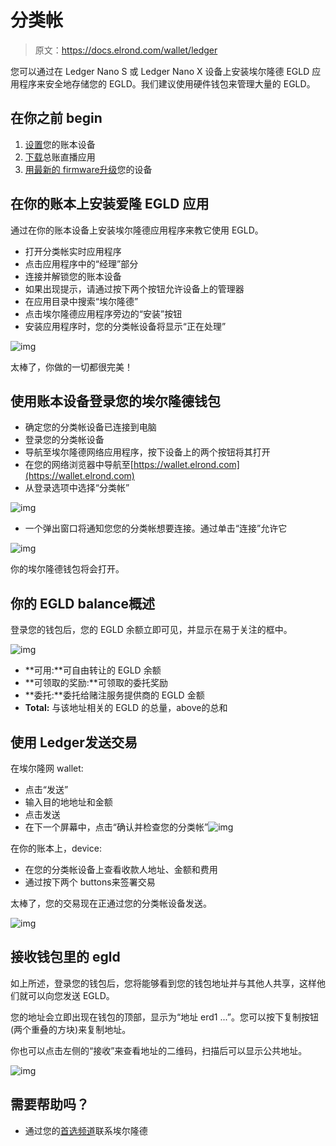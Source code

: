 # 分类帐

> 原文：<https://docs.elrond.com/wallet/ledger>

 您可以通过在 Ledger Nano S 或 Ledger Nano X 设备上安装埃尔隆德 EGLD 应用程序来安全地存储您的 EGLD。我们建议使用硬件钱包来管理大量的 EGLD。

## 在你之前 begin‌

1.  [设置](https://support.ledger.com/hc/en-us/articles/360000613793)您的账本设备
2.  [下载](https://www.ledger.com/ledger-live/download)总账直播应用
3.  [用最新的 firmware‌升级](https://support.ledger.com/hc/en-us/articles/360002731113)您的设备

## **在你的账本上安装爱隆 EGLD 应用** ‌

通过在你的账本设备上安装埃尔隆德应用程序来教它使用 EGLD。‌

*   打开分类帐实时应用程序
*   点击应用程序中的“经理”部分
*   连接并解锁您的账本设备
*   如果出现提示，请通过按下两个按钮允许设备上的管理器
*   在应用目录中搜索“埃尔隆德”
*   点击埃尔隆德应用程序旁边的“安装”按钮
*   安装应用程序时，您的分类帐设备将显示“正在处理”

![img](img/29fdfa4f47b35900ec17842f4d2954cc.png)

太棒了，你做的一切都很完美！

## 使用账本设备登录您的埃尔隆德钱包

*   确定您的分类帐设备已连接到电脑
*   登录您的分类帐设备
*   导航至埃尔隆德网络应用程序，按下设备上的两个按钮将其打开
*   在您的网络浏览器中导航至[https://wallet.elrond.com](https://wallet.elrond.com)
*   从登录选项中选择“分类帐”

![img](img/55cb6c9efc8e9f0c445fd0b5bd03ac6c.png)

*   一个弹出窗口将通知您您的分类帐想要连接。通过单击“连接”允许它

![img](img/62d359bbf2b9cb8ee102014df33e5bbe.png)

你的埃尔隆德钱包将会打开。‌

## 你的 EGLD balance‌概述

登录您的钱包后，您的 EGLD 余额立即可见，并显示在易于关注的框中。

![img](img/3286f489ad7fb9fa239cf97f55c54ebb.png)

*   **可用:**可自由转让的 EGLD 余额
*   **可领取的奖励:**可领取的委托奖励
*   **委托:**委托给赌注服务提供商的 EGLD 金额
*   **Total:** 与该地址相关的 EGLD 的总量，above‌的总和

## 使用 Ledger‌发送交易

在埃尔隆网 wallet:‌

*   点击“发送”
*   输入目的地地址和金额
*   点击发送
*   在下一个屏幕中，点击“确认并检查您的分类帐”![img](img/e9157a58a4358ff9c04f7203725a0e84.png)

在你的账本上，device:‌

*   在您的分类帐设备上查看收款人地址、金额和费用
*   通过按下两个 buttons‌来签署交易

太棒了，您的交易现在正通过您的分类帐设备发送。

![img](img/4e62988617f301b994671d9b278c623b.png)

## **接收钱包里的 egld**‌

如上所述，登录您的钱包后，您将能够看到您的钱包地址并与其他人共享，这样他们就可以向您发送 EGLD。‌

您的地址会立即出现在钱包的顶部，显示为“地址 erd1 ...”。您可以按下复制按钮(两个重叠的方块)来复制地址。‌

你也可以点击左侧的“接收”来查看地址的二维码，扫描后可以显示公共地址。

![img](img/64536482e55644496f6d678d878f678d.png)

## **需要帮助吗？** ‌

*   通过您的[首选频道](https://linktr.ee/Elrond)联系埃尔隆德